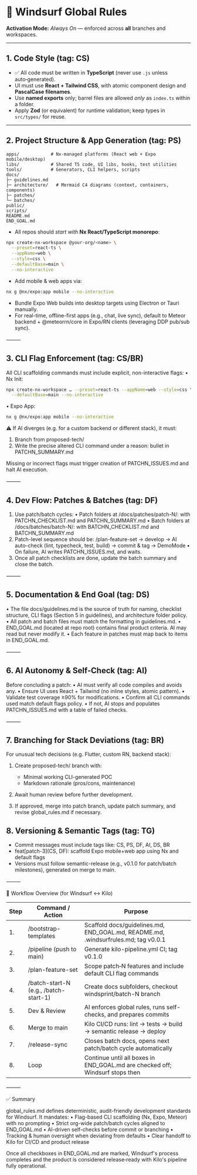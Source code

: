 # 🧭 Windsurf Global Rules

**Activation Mode:** *Always On* — enforced across **all** branches and workspaces.

---

## 1. Code Style (tag: CS)

- ✅ All code must be written in **TypeScript** (never use `.js` unless auto‑generated).
- UI must use **React + Tailwind CSS**, with atomic component design and **PascalCase filenames**.
- Use **named exports** only; barrel files are allowed *only* as `index.ts` within a folder.
- Apply **Zod** (or equivalent) for runtime validation; keep types in `src/types/` for reuse.

---

## 2. Project Structure & App Generation (tag: PS)

```
apps/            # Nx-managed platforms (React web + Expo mobile/desktop)
libs/            # Shared TS code, UI libs, hooks, test utilities
tools/           # Generators, CLI helpers, scripts
docs/
├─ guidelines.md
├─ architecture/   # Mermaid C4 diagrams (context, containers, components)
├─ patches/
└─ batches/
public/
scripts/
README.md
END_GOAL.md
```

- All repos should *start with* **Nx React/TypeScript monorepo**:

```bash
npx create-nx-workspace @your-org/<name> \
  --preset=react-ts \
  --appName=web \
  --style=css \
  --defaultBase=main \
  --no-interactive
```

- Add mobile & web apps via:

```bash
nx g @nx/expo:app mobile --no-interactive
```

- Bundle Expo Web builds into desktop targets using Electron or Tauri manually.
- For real-time, offline-first apps (e.g., chat, live sync), default to Meteor backend + @meteorrn/core in Expo/RN clients (leveraging DDP pub/sub sync).

⸻

## 3. CLI Flag Enforcement (tag: CS/BR)

All CLI scaffolding commands must include explicit, non-interactive flags:
 • Nx Init:

```bash
npx create-nx-workspace … --preset=react-ts --appName=web --style=css \
  --defaultBase=main --no-interactive
```

 • Expo App:

```bash
nx g @nx/expo:app mobile --no-interactive
```

⚠️ If AI diverges (e.g. for a custom backend or different stack), it must:

 1. Branch from proposed-tech/<name>
 2. Write the precise altered CLI command under a reason: bullet in PATCHN_SUMMARY.md

Missing or incorrect flags must trigger creation of PATCHN_ISSUES.md and halt AI execution.

⸻

## 4. Dev Flow: Patches & Batches (tag: DF)

1. Use patch/batch cycles:
 • Patch folders at /docs/patches/patch-N/: with PATCHN_CHECKLIST.md and PATCHN_SUMMARY.md
 • Batch folders at /docs/batches/batch-N/: with BATCHN_CHECKLIST.md and BATCHN_SUMMARY.md
2. Patch-level sequence should be:
 /plan-feature-set → develop → AI auto-check (lint, typecheck, test, build) → commit & tag → DemoMode
 • On failure, AI writes PATCHN_ISSUES.md, and waits.
3. Once all patch checklists are done, update the batch summary and close the batch.

⸻

## 5. Documentation & End Goal (tag: DS)

 • The file docs/guidelines.md is the source of truth for naming, checklist structure, CLI flags (Section 5 in guidelines), and architecture folder policy.
 • All patch and batch files must match the formatting in guidelines.md.
 • END_GOAL.md (located at repo root) contains final product criteria. AI may read but never modify it.
 • Each feature in patches must map back to items in END_GOAL.md.

⸻

## 6. AI Autonomy & Self‑Check (tag: AI)

Before concluding a patch:
 • AI must verify all code compiles and avoids any.
 • Ensure UI uses React + Tailwind (no inline styles, atomic pattern).
 • Validate test coverage ≥90% for modifications.
 • Confirm all CLI commands used match default flags policy.
 • If not, AI stops and populates PATCHN_ISSUES.md with a table of failed checks.

⸻

## 7. Branching for Stack Deviations (tag: BR)

For unusual tech decisions (e.g. Flutter, custom RN, backend stack):

1. Create proposed-tech/<name> branch with:
   - Minimal working CLI-generated POC
   - Markdown rationale (pros/cons, maintenance)

2. Await human review before further development.
3. If approved, merge into patch branch, update patch summary, and revise global_rules.md if necessary.

## 8. Versioning & Semantic Tags (tag: TG)

- Commit messages must include tags like: CS, PS, DF, AI, DS, BR
- feat[patch-3](CS, DF): scaffold Expo mobile+web app using Nx and default flags
- Versions must follow semantic-release (e.g., v0.1.0 for patch/batch milestones), generated on merge to main.

⸻

🔁 Workflow Overview (for Windsurf ↔ Kilo)

| Step | Command / Action | Purpose |
|------|------------------|---------|
| 1. | /bootstrap-templates | Scaffold docs/guidelines.md, END_GOAL.md, README.md, .windsurfrules.md; tag v0.0.1 |
| 2. | /pipeline (push to main) | Generate kilo-pipeline.yml CI; tag v0.1.0 |
| 3. | /plan-feature-set | Scope patch‑N features and include default CLI flag commands |
| 4. | /batch-start-N (e.g., /batch-start-1) | Create docs subfolders, checkout windsprint/batch-N branch |
| 5. | Dev & Review | AI enforces global rules, runs self-checks, and prepares commits |
| 6. | Merge to main | Kilo CI/CD runs: lint → tests → build → semantic release → deploy |
| 7. | /release-sync | Closes batch docs, opens next patch/batch cycle automatically |
| 8. | Loop | Continue until all boxes in END_GOAL.md are checked off; Windsurf stops then |

⸻

✅ Summary

global_rules.md defines deterministic, audit-friendly development standards for Windsurf. It mandates:
• Flag-based CLI scaffolding (Nx, Expo, Meteor) with no prompting
• Strict org-wide patch/batch cycles aligned to END_GOAL.md
• AI-driven self-checks before commit or branching
• Tracking & human oversight when deviating from defaults
• Clear handoff to Kilo for CI/CD and product release

Once all checkboxes in END_GOAL.md are marked, Windsurf's process completes and the product is considered release‑ready with Kilo's pipeline fully operational.
